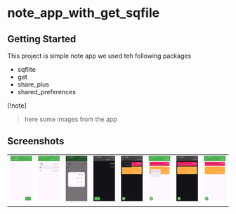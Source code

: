 # note_app_with_get_sqfile


## Getting Started

This project is simple note app we used
teh following packages 

- sqflite   
- get
- share_plus
- shared_preferences

[!note]
> here some images from the app
## Screenshots
<table>
  <tr>
    <td><img src="assets/screenshots/1.jpg" width="300" /></td>
    <td><img src="assets/screenshots/2.jpg" width="300" /></td>
    <td><img src="assets/screenshots/3.jpg" width="300" /></td>
    <td><img src="assets/screenshots/4.jpg" width="300" /></td>
    <td><img src="assets/screenshots/5.jpg" width="300" /></td>
    <td><img src="assets/screenshots/6.jpg" width="300" /></td>
    <td><img src="assets/screenshots/7.jpg" width="300" /></td>
    <td><img src="assets/screenshots/8.jpg" width="300" /></td>
  </tr>
</table>
